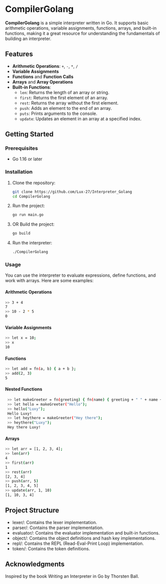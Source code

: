 # CompilerGolang

**CompilerGolang** is a simple interpreter written in Go. It supports basic arithmetic operations, variable assignments, functions, arrays, and built-in functions, making it a great resource for understanding the fundamentals of building an interpreter.

## Features

- **Arithmetic Operations**: `+`, `-`, `*`, `/`
- **Variable Assignments**
- **Functions** and **Function Calls**
- **Arrays** and **Array Operations**
- **Built-in Functions**:
  - `len`: Returns the length of an array or string.
  - `first`: Returns the first element of an array.
  - `rest`: Returns the array without the first element.
  - `push`: Adds an element to the end of an array.
  - `puts`: Prints arguments to the console.
  - `update`: Updates an element in an array at a specified index.

## Getting Started

### Prerequisites

- Go 1.16 or later

### Installation

1. Clone the repository:

   ```sh
   git clone https://github.com/Lux-27/Interpreter_Golang
   cd CompilerGolang
   ```

2. Run the project:
   ```sh
   go run main.go
   ```
3. OR Build the project:
   ```sh
   go build
   ```
4. Run the interpreter:
   ```sh
   ./CompilerGolang
   ```

### Usage

You can use the interpreter to evaluate expressions, define functions, and work with arrays. Here are some examples:

#### Arithmetic Operations

```sh
>> 3 + 4
7
>> 10 - 2 * 5
0
```

#### Variable Assignments

```sh
>> let x = 10;
>> x
10
```

#### Functions

```sh
>> let add = fn(a, b) { a + b };
>> add(2, 3)
5
```

#### Nested Functions

```sh
 >> let makeGreeter = fn(greeting) { fn(name) { greeting + " " + name + "!" } };
 >> let hello = makeGreeter("Hello");
 >> hello("Luxy");
 Hello Luxy!
 >> let heythere = makeGreeter("Hey there");
 >> heythere("Luxy");
 Hey there Luxy!
```

#### Arrays

```sh
>> let arr = [1, 2, 3, 4];
>> len(arr)
4
>> first(arr)
1
>> rest(arr)
[2, 3, 4]
>> push(arr, 5)
[1, 2, 3, 4, 5]
>> update(arr, 1, 10)
[1, 10, 3, 4]
```

## Project Structure

- lexer/: Contains the lexer implementation.
- parser/: Contains the parser implementation.
- evaluator/: Contains the evaluator implementation and built-in functions.
- object/: Contains the object definitions and hash key implementations.
- repl/: Contains the REPL (Read-Eval-Print Loop) implementation.
- token/: Contains the token definitions.

## Acknowledgments

Inspired by the book Writing an Interpreter in Go by Thorsten Ball.

